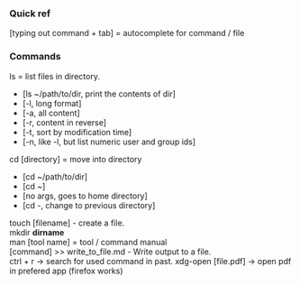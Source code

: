 ### Quick ref
[typing out command + tab] = autocomplete for command / file 

### Commands
ls = list files in directory.
  - [ls ~/path/to/dir, print the contents of dir]
  - [-l, long format]
  - [-a, all content]
  - [-r, content in reverse]
  - [-t, sort by modification time]
  - [-n, like -l, but list numeric user and group ids]

cd [directory] = move into directory
  - [cd ~/path/to/dir]
  - [cd ~]
  - [no args, goes to home directory]
  - [cd -, change to previous directory]

touch [filename] - create a file.<br>
mkdir __dirname__<br>
man [tool name] = tool / command manual<br>
[command] >> write_to_file.md - Write output to a file.<br>
ctrl + r -> search for used command in past.
xdg-open [file.pdf] -> open pdf in prefered app (firefox works)
